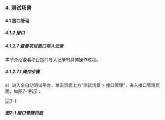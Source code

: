 ### 4. 测试场景

#### 4.1 接口管理

##### 4.1.2 接口

##### 4.1.2.7 查看项目接口导入记录

本节介绍查看项目接口导入记录的具体操作过程。

##### 4.1.2.7.1 操作步骤

a）进入全自动测试平台，单击页面上方“测试场景 > 接口管理”，进入接口管理页面，如图7-1所示：

![7-1](https://www.feisuanyz.com/fstest/cscj/jkgl/12.png)

##### 图7-1 接口管理页面
